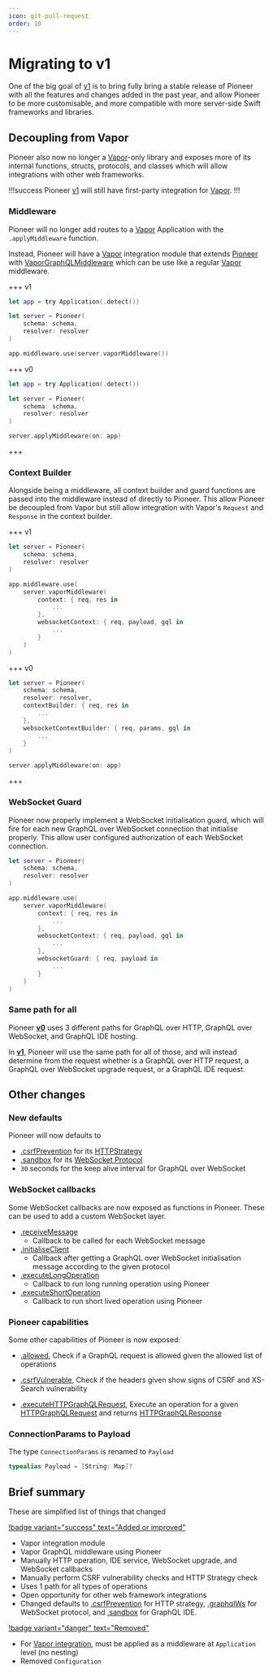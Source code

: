 ```yaml
---
icon: git-pull-request
order: 10
---
```


# Migrating to v1

One of the big goal of [v1](/) is to bring fully bring a stable release of Pioneer with all the features and changes added in the past year, and allow Pioneer to be more customisable, and more compatible with more server-side Swift frameworks and libraries.

## Decoupling from Vapor

Pioneer also now no longer a [Vapor](https://github.com/vapor/vapor)-only library and exposes more of its internal functions, structs, protocols, and classes which will allow integrations with other web frameworks.

!!!success
Pioneer [v1](/) will still have first-party integration for [Vapor](https://github.com/vapor/vapor).
!!!

### Middleware

Pioneer will no longer add routes to a [Vapor](https://github.com/vapor/vapor) Application with the `.applyMiddleware` function.

Instead, Pioneer will have a [Vapor](https://github.com/vapor/vapor) integration module that extends [Pioneer](https://swiftpackageindex.com/d-exclaimation/pioneer/documentation/pioneer/pioneer) with [VaporGraphQLMiddleware](https://swiftpackageindex.com/d-exclaimation/pioneer/documentation/pioneer/pioneer/vaporgraphqlmiddleware) which can be use like a regular [Vapor](https://github.com/vapor/vapor) middleware.

+++ v1

```swift #8
let app = try Application(.detect())

let server = Pioneer(
	schema: schema,
	resolver: resolver
)

app.middleware.use(server.vaporMiddleware())
```

+++ v0

```swift #
let app = try Application(.detect())

let server = Pioneer(
	schema: schema,
	resolver: resolver
)

server.applyMiddleware(on: app)
```

+++

### Context Builder

Alongside being a middleware, all context builder and guard functions are passed into the middleware instead of directly to Pioneer. This allow Pioneer be decoupled from Vapor but still allow integration with Vapor's `Request` and `Response` in the context builder.

+++ v1

```swift #8-13
let server = Pioneer(
	schema: schema,
	resolver: resolver
)

app.middleware.use(
	server.vaporMiddleware(
		context: { req, res in
			...
		},
		websocketContext: { req, payload, gql in
			...
		}
	)
)
```

+++ v0

```swift #4-9
let server = Pioneer(
	schema: schema,
	resolver: resolver,
	contextBuilder: { req, res in 
		...
	},
	websocketContextBuilder: { req, params, gql in 
		...
	}
)

server.applyMiddleware(on: app)
```

+++

### WebSocket Guard

Pioneer now properly implement a WebSocket initialisation guard, which will fire for each new GraphQL over WebSocket connection that initialise properly. This allow user configured authorization of each WebSocket connection.

```swift #14-16
let server = Pioneer(
	schema: schema,
	resolver: resolver
)

app.middleware.use(
	server.vaporMiddleware(
		context: { req, res in
			...
		},
		websocketContext: { req, payload, gql in
			...
		},
		websocketGuard: { req, payload in 
			...
		}
	)
)
```

### Same path for all

Pioneer [**v0**](/v0/guides/getting-started/server) uses 3 different paths for GraphQL over HTTP, GraphQL over WebSocket, and GraphQL IDE hosting.

In [**v1**](/), Pioneer will use the same path for all of those, and will instead determine from the request whether is a GraphQL over HTTP request, a GraphQL over WebSocket upgrade request, or a GraphQL IDE request.

## Other changes

### New defaults

Pioneer will now defaults to 
- [.csrfPrevention](https://swiftpackageindex.com/d-exclaimation/pioneer/documentation/pioneer/pioneer/httpstrategy-swift.enum/csrfprevention) for its [HTTPStrategy](/features/graphql-over-http/#http-strategy)
- [.sandbox](https://swiftpackageindex.com/d-exclaimation/pioneer/documentation/pioneer/pioneer/ide/sandbox) for its [WebSocket Protocol](/features/graphql-over-websocket/#websocket-subprotocol)
- `30` seconds for the keep alive interval for GraphQL over WebSocket

### WebSocket callbacks

Some WebSocket callbacks are now exposed as functions in Pioneer. These can be used to add a custom WebSocket layer.

- [.receiveMessage](https://swiftpackageindex.com/d-exclaimation/pioneer/documentation/pioneer/pioneer)
	- Callback to be called for each WebSocket message
- [.initialiseClient](https://swiftpackageindex.com/d-exclaimation/pioneer/documentation/pioneer/pioneer)
	- Callback after getting a GraphQL over WebSocket initialisation message according to the given protocol
- [.executeLongOperation](https://swiftpackageindex.com/d-exclaimation/pioneer/documentation/pioneer/pioneer)
	- Callback to run long running operation using Pioneer
- [.executeShortOperation](https://swiftpackageindex.com/d-exclaimation/pioneer/documentation/pioneer/pioneer)
	- Callback to run short lived operation using Pioneer

### Pioneer capabilities

Some other capabilities of Pioneer is now exposed:

- [.allowed](https://swiftpackageindex.com/d-exclaimation/pioneer/documentation/pioneer/pioneer/allowed(from:allowing:)), Check if a GraphQL request is allowed given the allowed list of operations

- [.csrfVulnerable](https://swiftpackageindex.com/d-exclaimation/pioneer/documentation/pioneer/pioneer/csrfvulnerable(given:)), Check if the headers given show signs of CSRF and XS-Search vulnerability

- [.executeHTTPGraphQLRequest](https://swiftpackageindex.com/d-exclaimation/pioneer/documentation/pioneer/pioneer/csrfvulnerable(given:)), Execute an operation for a given [HTTPGraphQLRequest](https://swiftpackageindex.com/d-exclaimation/pioneer/documentation/pioneer/pioneer/httpgraphqlrequest) and returns  [HTTPGraphQLResponse](https://swiftpackageindex.com/d-exclaimation/pioneer/documentation/pioneer/pioneer/httpgraphqlresponse)

### ConnectionParams to Payload

The type `ConnectionParams` is renamed to `Payload`

```swift #
typealias Payload = [String: Map]?
```

## Brief summary

These are simplified list of things that changed

[!badge variant="success" text="Added or improved"](#tradeoff)
- Vapor integration module
- Vapor GraphQL middleware using Pioneer
- Manually HTTP operation, IDE service, WebSocket upgrade, and WebSocket callbacks
- Manually perform CSRF vulnerability checks and HTTP Strategy check
- Uses 1 path for all types of operations
- Open opportunity for other web framework integrations
- Changed defaults to [.csrfPrevention](https://swiftpackageindex.com/d-exclaimation/pioneer/documentation/pioneer/pioneer/httpstrategy-swift.enum/csrfprevention) for HTTP strategy, [.graphqlWs](https://swiftpackageindex.com/d-exclaimation/pioneer/documentation/pioneer/pioneer/websocketprotocol-swift.enum/graphqlws) for WebSocket protocol, and [.sandbox](https://swiftpackageindex.com/d-exclaimation/pioneer/documentation/pioneer/pioneer/ide/sandbox) for GraphQL IDE.

[!badge variant="danger" text="Removed"](#tradeoff)

- For [Vapor integration](https://github.com/vapor/vapor), must be applied as a middleware at `Application` level (no nesting)
- Removed `Configuration`
